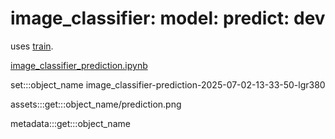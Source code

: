# image_classifier: model: predict: dev

uses [train](../train).

[image_classifier_prediction.ipynb](../../../../../notebooks/image_classifier_prediction-v4.ipynb)

set:::object_name image_classifier-prediction-2025-07-02-13-33-50-lgr380

assets:::get:::object_name/prediction.png

metadata:::get:::object_name